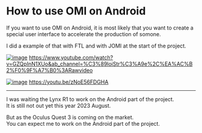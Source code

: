 # How to use OMI on Android

If you want to use OMI on Android, it is most likely that you want to create a special user interface to accelerate the production of somone.

I did a example of that with FTL and with JOMI at the start of the project.


[![image](https://github.com/OpenMacroInput/HowToUse/assets/99685407/d7f4e766-dd42-4db0-93e7-1c57b06dd747)](
https://www.youtube.com/watch?v=GZQpInN1XUo&ab_channel=%C3%89loiStr%C3%A9e%2C%EA%AC%B2%F0%9F%A7%B0%3ARawvideo)
https://www.youtube.com/watch?v=GZQpInN1XUo&ab_channel=%C3%89loiStr%C3%A9e%2C%EA%AC%B2%F0%9F%A7%B0%3ARawvideo



[![image](https://github.com/OpenMacroInput/HowToUse/assets/99685407/efb2994b-771b-4aec-9697-c1d4e35492f7)](https://youtu.be/zNoE56FDGHA)
https://youtu.be/zNoE56FDGHA


---------------------------------

I was waiting the Lynx R1 to work on the Android part of the project.  
It is still not out yet this year 2023 August.  

But as the Oculus Quest 3 is coming on the market.  
You can expect me to work on the Android part of the project.  
